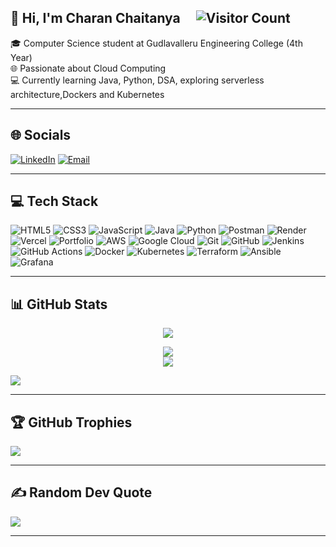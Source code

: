 ## 👋 Hi, I'm Charan Chaitanya <span style="margin-left: 20px;">![Visitor Count](https://komarev.com/ghpvc/?username=pardeep1916P&style=flat&color=blue)</span>

🎓 Computer Science student at Gudlavalleru Engineering College (4th Year)<br/>
🌐 Passionate about  Cloud Computing<br/>
💻 Currently learning Java, Python, DSA, exploring serverless architecture,Dockers and Kubernetes<br/>

---

## 🌐 Socials

[![LinkedIn](https://img.shields.io/badge/LinkedIn-%230077B5.svg?logo=linkedin&logoColor=white)](https://linkedin.com/in/chinnu-4a7174306) 
[![Email](https://img.shields.io/badge/Email-D14836?logo=gmail&logoColor=white)](mailto:chaitanyacharan07@gmail.com)

---

## 💻 Tech Stack

![HTML5](https://img.shields.io/badge/html5-%23E34F26.svg?style=for-the-badge&logo=html5&logoColor=white) 
![CSS3](https://img.shields.io/badge/css3-%231572B6.svg?style=for-the-badge&logo=css3&logoColor=white) 
![JavaScript](https://img.shields.io/badge/javascript-%23323330.svg?style=for-the-badge&logo=javascript&logoColor=%23F7DF1E) 
![Java](https://img.shields.io/badge/java-%23ED8B00.svg?style=for-the-badge&logo=openjdk&logoColor=white) 
![Python](https://img.shields.io/badge/python-3670A0?style=for-the-badge&logo=python&logoColor=ffdd54) 
![Postman](https://img.shields.io/badge/Postman-FF6C37?style=for-the-badge&logo=postman&logoColor=white) 
![Render](https://img.shields.io/badge/Render-%46E3B7.svg?style=for-the-badge&logo=render&logoColor=white) 
![Vercel](https://img.shields.io/badge/vercel-%23000000.svg?style=for-the-badge&logo=vercel&logoColor=white) 
![Portfolio](https://img.shields.io/badge/Portfolio-%23000000.svg?style=for-the-badge&logo=firefox&logoColor=#FF7139) 
![AWS](https://img.shields.io/badge/AWS-%23FF9900.svg?style=for-the-badge&logo=amazon-aws&logoColor=white) 
![Google Cloud](https://img.shields.io/badge/GoogleCloud-%234285F4.svg?style=for-the-badge&logo=google-cloud&logoColor=white) 
![Git](https://img.shields.io/badge/git-%23F05033.svg?style=for-the-badge&logo=git&logoColor=white) 
![GitHub](https://img.shields.io/badge/github-%23121011.svg?style=for-the-badge&logo=github&logoColor=white) 
![Jenkins](https://img.shields.io/badge/jenkins-%232C5263.svg?style=for-the-badge&logo=jenkins&logoColor=white) 
![GitHub Actions](https://img.shields.io/badge/github%20actions-%232671E5.svg?style=for-the-badge&logo=githubactions&logoColor=white) 
![Docker](https://img.shields.io/badge/docker-%230db7ed.svg?style=for-the-badge&logo=docker&logoColor=white) 
![Kubernetes](https://img.shields.io/badge/kubernetes-%23326ce5.svg?style=for-the-badge&logo=kubernetes&logoColor=white) 
![Terraform](https://img.shields.io/badge/terraform-%235835CC.svg?style=for-the-badge&logo=terraform&logoColor=white) 
![Ansible](https://img.shields.io/badge/ansible-%231A1918.svg?style=for-the-badge&logo=ansible&logoColor=white)
![Grafana](https://img.shields.io/badge/grafana-%23F46800.svg?style=for-the-badge&logo=grafana&logoColor=white) 



---

## 📊 GitHub Stats

<div align="center">
  
<!-- Top Languages (Compact, takes less space horizontally) -->
![](https://github-readme-stats.vercel.app/api/top-langs/?username=pardeep1916P&theme=merko&hide_border=false&layout=compact)<br/>
  
</div>


<div align="center">
  
  ![](https://github-readme-stats.vercel.app/api?username=pardeep1916P&theme=merko&hide_border=false&show_icons=true)       
  ![](https://nirzak-streak-stats.vercel.app/?user=pardeep1916P&theme=merko&hide_border=false)<br/>
  
</div>
<!-- GitHub Stats Card -->

<!-- Contribution Graph (End with a detailed visual graph) -->
![](https://github-readme-activity-graph.vercel.app/graph?username=pardeep1916P&theme=merko&hide_border=false)






---

## 🏆 GitHub Trophies

![](https://github-profile-trophy.vercel.app/?username=pardeep1916P&theme=radical&no-frame=false&no-bg=true&margin-w=4)

---

## ✍️ Random Dev Quote

![](https://quotes-github-readme.vercel.app/api?type=horizontal&theme=radical)

---


<!-- Proudly created with GPRM ( https://gprm.itsvg.in ) -->

